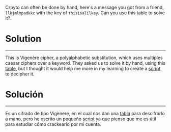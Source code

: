 Crpyto can often be done by hand, here's a message you got from a friend, `llkjmlmpadkkc` with the key of `thisisalilkey`. Can you use this table to solve it?.

# Solution
---
This is Vigenère cipher, a polyalphabetic substitution, which uses multiples caesar ciphers over a keyword.
They asked us to solve it by hand, using this [table](table.txt), but I thought it would help me more in my learning to create a [script](vigeneredecipher.py) to decipher it.

# Solución
---
Es un cifrado de tipo Vigènere, en el cual nos dan una [tabla](table.txt) para descifrarlo a mano, pero he escrito un pequeño [script](vigeneredecipher.py) ya que pienso que me es útil para estudiar cómo crackearlo por mi cuenta.

